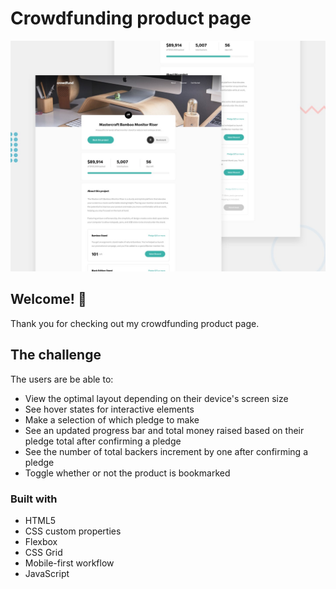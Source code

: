 # Crowdfunding product page

![Design preview for the Crowdfunding product page coding challenge](./design/desktop-preview.jpg)

## Welcome! 👋

Thank you for checking out my crowdfunding product page.

## The challenge

The users are be able to:

- View the optimal layout depending on their device's screen size
- See hover states for interactive elements
- Make a selection of which pledge to make
- See an updated progress bar and total money raised based on their pledge total after confirming a pledge
- See the number of total backers increment by one after confirming a pledge
- Toggle whether or not the product is bookmarked

### Built with

- HTML5
- CSS custom properties
- Flexbox
- CSS Grid
- Mobile-first workflow
- JavaScript
